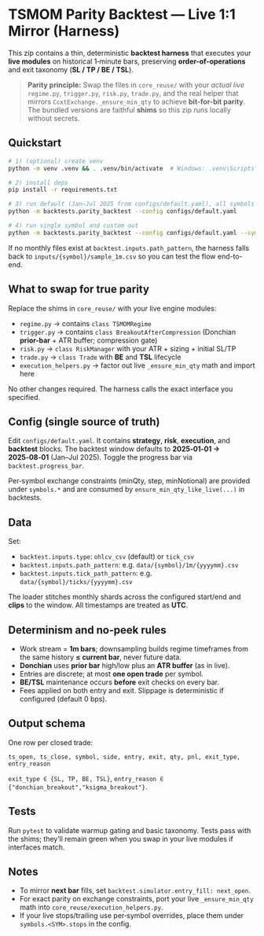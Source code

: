 # TSMOM Parity Backtest — Live 1:1 Mirror (Harness)

This zip contains a thin, deterministic **backtest harness** that executes your **live modules** on historical 1‑minute bars, preserving **order-of-operations** and exit taxonomy (**SL / TP / BE / TSL**).

> **Parity principle:** Swap the files in `core_reuse/` with your *actual live* `regime.py`, `trigger.py`, `risk.py`, `trade.py`, and the real helper that mirrors `CcxtExchange._ensure_min_qty` to achieve **bit-for-bit parity**. The bundled versions are faithful **shims** so this zip runs locally without secrets.

## Quickstart

```bash
# 1) (optional) create venv
python -m venv .venv && . .venv/bin/activate  # Windows: .venv\Scripts\activate

# 2) install deps
pip install -r requirements.txt

# 3) run default (Jan–Jul 2025 from configs/default.yaml), all symbols
python -m backtests.parity_backtest --config configs/default.yaml

# 4) run single symbol and custom out
python -m backtests.parity_backtest --config configs/default.yaml --symbol BTCUSDT --out outputs/BTCUSDT_trades_parity.csv
```

If no monthly files exist at `backtest.inputs.path_pattern`, the harness falls back to `inputs/{symbol}/sample_1m.csv` so you can test the flow end-to-end.

## What to swap for **true parity**

Replace the shims in `core_reuse/` with your live engine modules:

- `regime.py` → contains `class TSMOMRegime`
- `trigger.py` → contains `class BreakoutAfterCompression` (Donchian **prior-bar** + ATR buffer; compression gate)
- `risk.py` → `class RiskManager` with your ATR + sizing + initial SL/TP
- `trade.py` → `class Trade` with **BE** and **TSL** lifecycle
- `execution_helpers.py` → factor out live `_ensure_min_qty` math and import here

No other changes required. The harness calls the exact interface you specified.

## Config (single source of truth)

Edit `configs/default.yaml`. It contains **strategy**, **risk**, **execution**, and **backtest** blocks. The backtest window defaults to **2025‑01‑01 → 2025‑08‑01** (Jan–Jul 2025). Toggle the progress bar via `backtest.progress_bar`.

Per‑symbol exchange constraints (minQty, step, minNotional) are provided under `symbols.*` and are consumed by `ensure_min_qty_like_live(...)` in backtests.

## Data

Set:
- `backtest.inputs.type`: `ohlcv_csv` (default) or `tick_csv`
- `backtest.inputs.path_pattern`: e.g. `data/{symbol}/1m/{yyyymm}.csv`
- `backtest.inputs.tick_path_pattern`: e.g. `data/{symbol}/ticks/{yyyymm}.csv`

The loader stitches monthly shards across the configured start/end and **clips** to the window. All timestamps are treated as **UTC**.

## Determinism and **no‑peek** rules

- Work stream = **1m bars**; downsampling builds regime timeframes from the same history **≤ current bar**, never future data.
- **Donchian** uses **prior bar** high/low plus an **ATR buffer** (as in live).
- Entries are discrete; at most **one open trade** per symbol.
- **BE/TSL** maintenance occurs **before** exit checks on every bar.
- Fees applied on both entry and exit. Slippage is deterministic if configured (default 0 bps).

## Output schema

One row per closed trade:

```
ts_open, ts_close, symbol, side, entry, exit, qty, pnl, exit_type, entry_reason
```

`exit_type ∈ {SL, TP, BE, TSL}`, `entry_reason ∈ {"donchian_breakout","ksigma_breakout"}`.

## Tests

Run `pytest` to validate warmup gating and basic taxonomy. Tests pass with the shims; they’ll remain green when you swap in your live modules if interfaces match.

## Notes

- To mirror **next bar** fills, set `backtest.simulator.entry_fill: next_open`.
- For exact parity on exchange constraints, port your live `_ensure_min_qty` math into `core_reuse/execution_helpers.py`.
- If your live stops/trailing use per‑symbol overrides, place them under `symbols.<SYM>.stops` in the config.
